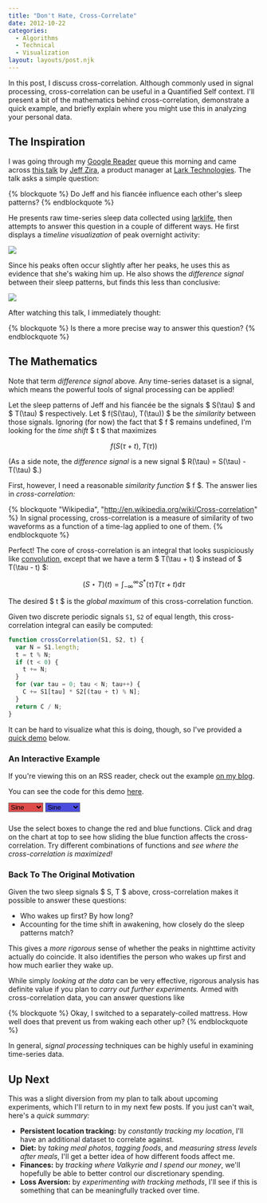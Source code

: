 ```yaml
---
title: "Don't Hate, Cross-Correlate"
date: 2012-10-22
categories:
  - Algorithms
  - Technical
  - Visualization
layout: layouts/post.njk
---
```


In this post, I discuss cross-correlation. Although commonly used in signal
processing, cross-correlation can be useful in a Quantified Self context.
I'll present a bit of the mathematics behind cross-correlation, demonstrate
a quick example, and briefly explain where you might use this in analyzing
your personal data.

<!-- more -->

## The Inspiration

I was going through my [Google Reader](http://reader.google.com) queue this morning and
came across [this talk](http://vimeo.com/50329491) by [Jeff Zira](http://www.linkedin.com/in/jeffzira), a product manager at
[Lark Technologies](http://www.lark.com/). The talk asks a simple question:

{% blockquote %}
Do Jeff and his fiancée influence each other's sleep patterns?
{% endblockquote %}

He presents raw time-series sleep data collected using
[larklife](http://www.lark.com/products/lark-life/experience), then attempts to answer this question in a couple of
different ways. He first displays a *timeline visualization* of peak
overnight activity:

<img src="https://lh6.googleusercontent.com/-nU3qiQKycow/UIbogGdHsGI/AAAAAAAAAHY/Ax23iCZB98M/s640/jeffzira-peak-vis.jpg" />

Since his peaks often occur slightly after her peaks, he uses this as
evidence that she's waking him up. He also shows the *difference signal*
between their sleep patterns, but finds this less than conclusive:

<img src="https://lh4.googleusercontent.com/-GAskT1r-gP4/UIbogcHUqCI/AAAAAAAAAHc/XbCl5IvAves/s640/jeffzira-diff-vis.jpg" />

After watching this talk, I immediately thought:

{% blockquote %}
Is there a more precise way to answer this question?
{% endblockquote %}

## The Mathematics

Note that term *difference signal* above. Any time-series dataset is a signal,
which means the powerful tools of signal processing can be applied!

Let the sleep patterns of Jeff and his fiancée be the signals
$ S(\tau) $ and $ T(\tau) $ respectively. Let $ f(S(\tau), T(\tau)) $ be the
*similarity* between those signals. Ignoring (for now) the fact that $ f $
remains undefined, I'm looking for the *time shift* $ t $ that maximizes

$$
f(S(\tau + t), T(\tau))
$$

(As a side note, the *difference signal* is a new signal
$ R(\tau) = S(\tau) - T(\tau) $.)

First, however, I need a reasonable *similarity function* $ f $. The answer
lies in *cross-correlation:*

{% blockquote "Wikipedia", "http://en.wikipedia.org/wiki/Cross-correlation" %}
In signal processing, cross-correlation is a measure of similarity of two waveforms as a function of a time-lag applied to one of them.
{% endblockquote %}

Perfect! The core of cross-correlation is an integral that looks suspiciously
like [convolution](http://en.wikipedia.org/wiki/Convolution), except that we have a term $ T(\tau + t) $ instead
of $ T(\tau - t) $:

$$
(S \star T)(t) = \int_{-\infty}^{\infty} S^{\ast}(\tau) T(\tau + t) \mathrm{d}\tau
$$

The desired $ t $ is the *global maximum* of this cross-correlation function.

Given two discrete periodic signals `S1`, `S2` of equal length, this
cross-correlation integral can easily be computed:

```js
function crossCorrelation(S1, S2, t) {
  var N = S1.length;
  t = t % N;
  if (t < 0) {
    t += N;
  }
  for (var tau = 0; tau < N; tau++) {
    C += S1[tau] * S2[(tau + t) % N];
  }
  return C / N;
}
```

It can be hard to visualize what this is doing, though, so I've provided
a [quick demo](#quick-demo) below.

### An Interactive Example

If you're viewing this on an RSS reader, check out the example
[on my blog](/blog/2012/10/22/dont-hate-cross-correlate/#quick-demo).

You can see the code for this demo [here](https://github.com/candu/quantified-savagery-files/tree/master/Algorithms/cross-correlation).

<div id="quick-demo" markdown="0">
  <style type="text/css">
    #datasets {
      cursor: move;
    }

    #cross-correlation {
      margin-top: 10px;
    }

    path {
      stroke-width: 2px;
    }

    path.s1 {
      fill: rgba(210, 0, 0, 0.4);
    }

    path.s2 {
      fill: rgba(0, 0, 210, 0.4);
    }

    path.c {
      fill: rgba(126, 0, 210, 0.64);
    }

    line {
      stroke: rgba(64, 64, 64, 0.7);
      stroke-width: 1px;
    }

    line.t {
      stroke: rgba(32, 32, 32, 0.8);
      stroke-width: 2px;
    }

    #status {
      color: #909;
      font-family: "Menlo", monospace;
      padding-bottom: 10px;
    }

    #s1-picker {
      background-color: rgba(210, 0, 0, 0.7);
    }

    #s2-picker {
      background-color: rgba(0, 0, 210, 0.7);
    }
  </style>
  <script src="http://candu.github.io/quantified-savagery-files/lib/js/ArrayUtils.js"></script>
  <script src="http://candu.github.io/quantified-savagery-files/lib/js/MathUtils.js"></script>
  <script src="http://candu.github.io/quantified-savagery-files/lib/js/third-party/mootools.js"></script>
  <script src="http://candu.github.io/quantified-savagery-files/lib/js/third-party/d3.js"></script>
  <script src="http://candu.github.io/quantified-savagery-files/Algorithms/cross-correlation/demo.js"></script>
  <div id="controls">
    <select id="s1-picker">
      <option value="sine" selected>Sine</option>
      <option value="noise">Noise</option>
      <option value="spiky">Spiky</option>
      <option value="square">Square</option>
      <option value="triangle">Triangle</option>
    </select>
    <select id="s2-picker">
      <option value="sine" selected>Sine</option>
      <option value="noise">Noise</option>
      <option value="spiky">Spiky</option>
      <option value="square">Square</option>
      <option value="triangle">Triangle</option>
    </select>
  </div>
  <div id="datasets"></div>
  <div id="cross-correlation"></div>
  <div id="status"></div>
</div>

Use the select boxes to change the red and blue functions. Click and drag
on the chart at top to see how sliding the blue function affects the
cross-correlation. Try different combinations of functions and *see where
the cross-correlation is maximized!*

### Back To The Original Motivation

Given the two sleep signals $ S, T $ above, cross-correlation makes it
possible to answer these questions:

- Who wakes up first? By how long?
- Accounting for the time shift in awakening, how closely do the sleep
  patterns match?

This gives a *more rigorous* sense of whether the peaks in nighttime activity
actually do coincide. It also identifies the person who wakes up first and
how much earlier they wake up.

While simply *looking at the data* can be very effective, rigorous analysis
has definite value if you plan to *carry out further experiments.* Armed with
cross-correlation data, you can answer questions like

{% blockquote %}
Okay, I switched to a separately-coiled mattress. How well does that prevent
us from waking each other up?
{% endblockquote %}

In general, *signal processing* techniques can be highly useful in examining
time-series data.

## Up Next

This was a slight diversion from my plan to talk about
upcoming experiments, which I'll return to in my next few posts. If you
just can't wait, here's a *quick summary:*

- **Persistent location tracking:** by *constantly tracking my location*, I'll
  have an additional dataset to correlate against.
- **Diet:** by *taking meal photos*, *tagging foods*, and *measuring
  stress levels after meals*, I'll get a better idea of how different
  foods affect me.
- **Finances:** by *tracking where Valkyrie and I spend our money*, we'll
  hopefully be able to better control our discretionary spending.
- **Loss Aversion:** by *experimenting with tracking methods*, I'll see if this
  is something that can be meaningfully tracked over time.
